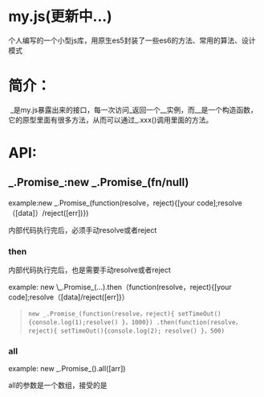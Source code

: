 # my.js(更新中...)
个人编写的一个小型js库，用原生es5封装了一些es6的方法、常用的算法、设计模式
# 简介：
  \_是my.js暴露出来的接口，每一次访问_返回一个__实例，而__是一个构造函数，它的原型里面有很多方法，从而可以通过_.xxx()调用里面的方法。
# API:

 ## \_.Promise_:new \_.Promise_(fn/null)
 
 example:new \_.Promise_(function(resolve，reject){[your code];resolve（[data]）/reject([err])})
 
 <p>内部代码执行完后，必须手动resolve或者reject</p>
 
### then
<p>内部代码执行完后，也是需要手动resolve或者reject</p>
example: new \_.Promise_(...).then（function(resolve，reject){[your code];resolve（[data]/reject([err]}）

>  `new _.Promise_(function(resolve，reject){
 setTimeOut(){console.log(1);resolve()
 }，1000})
 .then(function(resolve，reject){
 setTimeOut(){console.log(2);
 resolve()
 }，500)
`
 ### all
 
 example: new \_.Promise_().all([arr])
 
 all的参数是一个数组，接受的是
